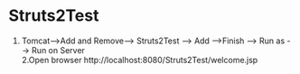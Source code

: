 # Struts2Test
1. Tomcat-->Add and Remove--> Struts2Test --> Add -->Finish --> Run as --> Run on Server  
2.Open browser 
http://localhost:8080/Struts2Test/welcome.jsp
